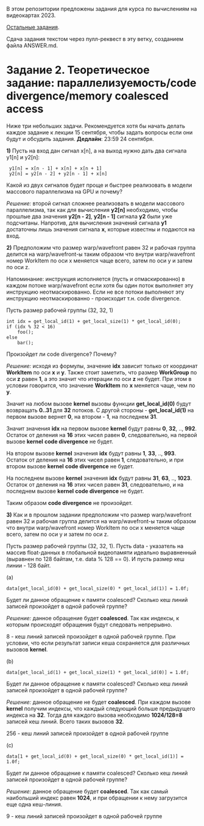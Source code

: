 В этом репозитории предложены задания для курса по вычислениям на видеокартах 2023.

[Остальные задания](https://github.com/GPGPUCourse/GPGPUTasks2023/).

Сдача задания текстом через пулл-реквест в эту ветку, созданием файла ANSWER.md.

# Задание 2. Теоретическое задание: параллелизуемость/code divergence/memory coalesced access

Ниже три небольших задачи. Рекомендуется хотя бы начать делать каждое задание к лекции 15 сентября, чтобы задать вопросы если они будут и обсудить задания. **Дедлайн**: 23:59 24 сентября.

**1)** Пусть на вход дан сигнал x[n], а на выход нужно дать два сигнала y1[n] и y2[n]:

```
 y1[n] = x[n - 1] + x[n] + x[n + 1]
 y2[n] = y2[n - 2] + y2[n - 1] + x[n]
```

Какой из двух сигналов будет проще и быстрее реализовать в модели массового параллелизма на GPU и почему?

_Решение:_ второй сигнал сложнее реализовать в модели массового параллелизма, так как для вычисления **y2[n]** необходимо, чтобы прошлые два значения **y2[n - 2]**, **y2[n - 1]** сигнала **y2** были уже подсчитаны. Напротив, для вычисления значений сигнала **y1** достаточны лишь значения сигнала **x**, которые известны и подаются на вход.

**2)** Предположим что размер warp/wavefront равен 32 и рабочая группа делится
 на warp/wavefront-ы таким образом что внутри warp/wavefront
 номер WorkItem по оси x меняется чаще всего, затем по оси y и затем по оси z.

Напоминание: инструкция исполняется (пусть и отмаскированно) в каждом потоке warp/wavefront если хотя бы один поток выполняет эту инструкцию неотмаскированно. Если не все потоки выполняют эту инструкцию неотмаскированно - происходит т.н. code divergence.

Пусть размер рабочей группы (32, 32, 1)

```
int idx = get_local_id(1) + get_local_size(1) * get_local_id(0);
if (idx % 32 < 16)
    foo();
else
    bar();
```

Произойдет ли code divergence? Почему?

_Решение:_ исходя из формулы, значение **idx** зависит только от координат **WorkItem** по оси **x** и **y**. Также стоит заметить, что размер **WorkGroup** по оси **z** равен **1**, а это значит что итерации по оси **z** не будет. При этом в условии говорится, что значение **WorkItem** по **x** меняется чаще, чем по **y**. 

Значит на любом вызове **kernel** вызовы функции **get_local_id(0)** будут возвращать **0..31** для **32** потоков. С другой стороны - **get_local_id(1)** на первом вызове вернет **0**, на втором - **1**, на последнем **31**. 

Значит значения **idx** на первом вызове **kernel** будут равны **0**, **32**, .., **992**. Остаток от деления на **16** этих чисел равен **0**, следовательно, на первой вызове **kernel** **code divergence** не будет.

На втором вызове **kernel** значения **idx** будут равны **1**, **33**, .., **993**. Остаток от деления на **16** этих чисел равен **1**, следовательно, и при втором вызове **kernel** **code divergence** не будет.

На последнем вызове **kernel** значения **idx** будут равны **31**, **63**, .., **1023**. Остаток от деления на **16** этих чисел равен **31**, следовательно, и на последнем вызове **kernel** **code divergence** не будет.

Таким образом **code divergence** не произойдет.

**3)** Как и в прошлом задании предположим что размер warp/wavefront равен 32 и рабочая группа делится
 на warp/wavefront-ы таким образом что внутри warp/wavefront
 номер WorkItem по оси x меняется чаще всего, затем по оси y и затем по оси z.

Пусть размер рабочей группы (32, 32, 1).
Пусть data - указатель на массив float-данных в глобальной видеопамяти идеально выравненный (выравнен по 128 байтам, т.е. data % 128 == 0). И пусть размер кеш линии - 128 байт.

(a)
```
data[get_local_id(0) + get_local_size(0) * get_local_id(1)] = 1.0f;
```

Будет ли данное обращение к памяти coalesced? Сколько кеш линий записей произойдет в одной рабочей группе?

_Решение:_ данное обращение будет **coalesced**. Так как индексы, к которым происходят обращения будут следовать непрерывно.

8 - кеш линий записей произойдет в одной рабочей группе. При условии, что если результат записи кеша сохраняется для различных вызовов **kernel**.

(b)
```
data[get_local_id(1) + get_local_size(1) * get_local_id(0)] = 1.0f;
```

Будет ли данное обращение к памяти coalesced? Сколько кеш линий записей произойдет в одной рабочей группе?

_Решение:_ данное обращение не будет **coalesced**. При каждом вызове **kernel** получим индексы, что каждый следующий больше предыдущего индекса на **32**. Тогда для каждого вызова необходимо **1024/128=8** записей кеш линий. Всего таких вызовов **32**.

256 - кеш линий записей произойдет в одной рабочей группе

(c)
```
data[1 + get_local_id(0) + get_local_size(0) * get_local_id(1)] = 1.0f;
```

Будет ли данное обращение к памяти coalesced? Сколько кеш линий записей произойдет в одной рабочей группе?

_Решение:_ данное обращение будет **coalesced**. Так как самый наибольший индекс равен **1024**, и при обращении к нему загрузится еще одна кеш-линия.

9 - кеш линий записей произойдет в одной рабочей группе

